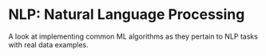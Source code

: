# NLP: Natural Language Processing
A look at implementing common ML algorithms as they pertain to NLP tasks with real data examples.
